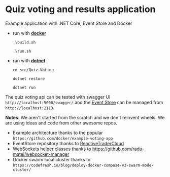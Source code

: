 # Quiz voting and results application
Example application with .NET Core, Event Store and Docker

* run with [**docker**](https://www.docker.com/products/docker)
  
  ``.\build.sh``
  
  ``.\run.sh``
    
  
* run with [**dotnet**](https://github.com/dotnet/core/blob/master/release-notes/rc4-download.md)
  
  ``cd src/Quiz.Voting``
  
  ``dotnet restore``
  
  ``dotnet run``


The quiz voting api can be tested with swagger UI ``http://localhost:5000/swagger/`` and the [Event Store](https://geteventstore.com/) can be managed from ``http://localhost:2113``.


**Notes**: We aren't started from the scratch and we don't reinvent wheels. 
We are using ideas and code from other awesome repos.

* Example architecture thanks to the popular   
  ``https://github.com/docker/example-voting-app``
* EventStore repository thanks to [ReactiveTraderCloud](https://github.com/AdaptiveConsulting/ReactiveTraderCloud)
* WebSockets helper classes thanks to 
https://github.com/radu-matei/websocket-manager
* Docker swarm local cluster thanks to   
  ``https://codefresh.io/blog/deploy-docker-compose-v3-swarm-mode-cluster/``
